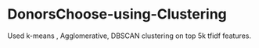 # DonorsChoose-using-Clustering
Used k-means , Agglomerative, DBSCAN clustering on top 5k tfidf features.
